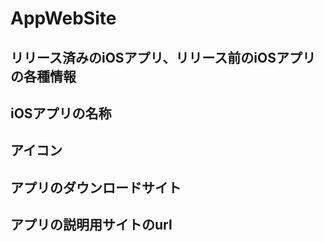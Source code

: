 # AppWebSite
 
## リリース済みのiOSアプリ、リリース前のiOSアプリの各種情報
 
## iOSアプリの名称
 
## アイコン
 
## アプリのダウンロードサイト
 
## アプリの説明用サイトのurl
 
